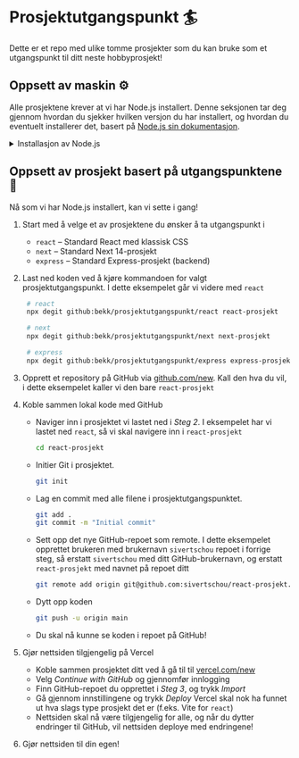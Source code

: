 # Prosjektutgangspunkt 🏄

Dette er et repo med ulike tomme prosjekter som du kan bruke som et utgangspunkt til ditt neste hobbyprosjekt!

## Oppsett av maskin ⚙️

Alle prosjektene krever at vi har Node.js installert. Denne seksjonen tar deg gjennom hvordan du sjekker hvilken versjon du har installert, og hvordan du eventuelt installerer det, basert på [Node.js sin dokumentasjon](https://docs.npmjs.com/downloading-and-installing-node-js-and-npm).

<details>

<summary>Installasjon av Node.js</summary>

#### Sjekk eventuelt installert versjon

Du kan sjekke om du allerede har Node.js og npm installert ved å spørre om programmenes installerte versjon ved å kjøre følgende kommandoer

```bash
# Sjekk Node.js-versjon
node --version

# Sjekk npm-versjon
npm --version
```

Dersom disse gir en eller annen verdi, er du mest sannsynlig good to go! 🚀 Det skal nevnes at nyeste versjon av Node.js er v22, men at vi regner v18 og v20 som godt støttet. Så om du har en versjon lavere enn v18, kan det være greit å installere en nyere versjon.

#### Installer Node.js og npm

Node.js-dokumentasjonen anbefaler å bruke et verktøy for å håndtere ulike versjoner av Node.js, så vi kommer til å installere Node.js via kommandolinjeverktøyet `nvm`, som står for _Node Version Manager_. Du kan også se på andre alternative måter å installere Node.js på for din maskin på https://nodejs.org/en/download

Disse instruksjonene gjelder om du sitter på Mac, Linux, eller Windows med WSL.

```bash
# Installer nvm (Node Version Manager)
curl -o- https://raw.githubusercontent.com/nvm-sh/nvm/v0.40.0/install.sh | bash

# Installer Node.js versjon 20
nvm install 20
```

</details>

## Oppsett av prosjekt basert på utgangspunktene 🚀

Nå som vi har Node.js installert, kan vi sette i gang!

1. Start med å velge et av prosjektene du ønsker å ta utgangspunkt i
   - `react` – Standard React med klassisk CSS
   - `next` – Standard Next 14-prosjekt
   - `express` – Standard Express-prosjekt (backend)
2. Last ned koden ved å kjøre kommandoen for valgt prosjektutgangspunkt. I dette eksempelet går vi videre med `react`

   ```bash
    # react
    npx degit github:bekk/prosjektutgangspunkt/react react-prosjekt

   ```

   ```bash
    # next
    npx degit github:bekk/prosjektutgangspunkt/next next-prosjekt
   ```

   ```bash
    # express
    npx degit github:bekk/prosjektutgangspunkt/express express-prosjekt
   ```

3. Opprett et repository på GitHub via [github.com/new](https://github.com/new). Kall den hva du vil, i dette eksempelet kaller vi den bare `react-prosjekt`
4. Koble sammen lokal kode med GitHub
   - Naviger inn i prosjektet vi lastet ned i _Steg 2_. I eksempelet har vi lastet ned `react`, så vi skal navigere inn i `react-prosjekt`
     ```bash
     cd react-prosjekt
     ```
   - Initier Git i prosjektet.
     ```bash
     git init
     ```
   - Lag en commit med alle filene i prosjektutgangspunktet.
     ```bash
     git add .
     git commit -m "Initial commit"
     ```
   - Sett opp det nye GitHub-repoet som remote. I dette eksempelet opprettet brukeren med brukernavn `sivertschou` repoet i forrige steg, så erstatt `sivertschou` med ditt GitHub-brukernavn, og erstatt `react-prosjekt` med navnet på repoet ditt
     ```bash
     git remote add origin git@github.com:sivertschou/react-prosjekt.git
     ```
   - Dytt opp koden
     ```bash
     git push -u origin main
     ```
   - Du skal nå kunne se koden i repoet på GitHub!
5. Gjør nettsiden tilgjengelig på Vercel
   - Koble sammen prosjektet ditt ved å gå til til [vercel.com/new](https://vercel.com/new)
   - Velg _Continue with GitHub_ og gjennomfør innlogging
   - Finn GitHub-repoet du opprettet i _Steg 3_, og trykk _Import_
   - Gå gjennom innstillingene og trykk _Deploy_
     Vercel skal nok ha funnet ut hva slags type prosjekt det er (f.eks. Vite for `react`)
   - Nettsiden skal nå være tilgjengelig for alle, og når du dytter endringer til GitHub, vil nettsiden deploye med endringene!
6. Gjør nettsiden til din egen!
